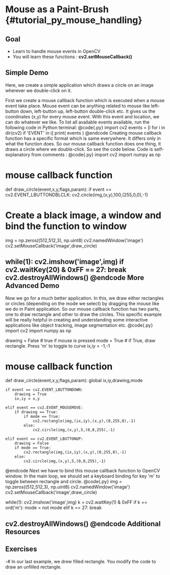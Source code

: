 Mouse as a Paint-Brush {#tutorial_py_mouse_handling}
======================

Goal
----

-   Learn to handle mouse events in OpenCV
-   You will learn these functions : **cv2.setMouseCallback()**

Simple Demo
-----------

Here, we create a simple application which draws a circle on an image wherever we double-click on it.

First we create a mouse callback function which is executed when a mouse event take place. Mouse event can be anything related to mouse like left-button down, left-button up, left-button double-click etc. It gives us the coordinates (x,y) for every mouse event. With this event and location, we can do whatever we like. To list all available events available, run the following code in Python terminal:
@code{.py}
import cv2
events = [i for i in dir(cv2) if 'EVENT' in i]
print( events )
@endcode
Creating mouse callback function has a specific format which is same everywhere. It differs only in what the function does. So our mouse callback function does one thing, it draws a circle where we double-click. So see the code below. Code is self-explanatory from comments :
@code{.py}
import cv2
import numpy as np

# mouse callback function
def draw_circle(event,x,y,flags,param):
    if event == cv2.EVENT_LBUTTONDBLCLK:
        cv2.circle(img,(x,y),100,(255,0,0),-1)

# Create a black image, a window and bind the function to window
img = np.zeros((512,512,3), np.uint8)
cv2.namedWindow('image')
cv2.setMouseCallback('image',draw_circle)

while(1):
    cv2.imshow('image',img)
    if cv2.waitKey(20) & 0xFF == 27:
        break
cv2.destroyAllWindows()
@endcode
More Advanced Demo
------------------

Now we go for a much better application. In this, we draw either rectangles or circles (depending on the mode we select) by dragging the mouse like we do in Paint application. So our mouse callback function has two parts, one to draw rectangle and other to draw the circles. This specific example
will be really helpful in creating and understanding some interactive applications like object tracking, image segmentation etc.
@code{.py}
import cv2
import numpy as np

drawing = False # true if mouse is pressed
mode = True # if True, draw rectangle. Press 'm' to toggle to curve
ix,iy = -1,-1

# mouse callback function
def draw_circle(event,x,y,flags,param):
    global ix,iy,drawing,mode

    if event == cv2.EVENT_LBUTTONDOWN:
        drawing = True
        ix,iy = x,y
    
    elif event == cv2.EVENT_MOUSEMOVE:
        if drawing == True:
            if mode == True:
                cv2.rectangle(img,(ix,iy),(x,y),(0,255,0),-1)
            else:
                cv2.circle(img,(x,y),5,(0,0,255),-1)
    
    elif event == cv2.EVENT_LBUTTONUP:
        drawing = False
        if mode == True:
            cv2.rectangle(img,(ix,iy),(x,y),(0,255,0),-1)
        else:
            cv2.circle(img,(x,y),5,(0,0,255),-1)
@endcode
Next we have to bind this mouse callback function to OpenCV window. In the main loop, we should set a keyboard binding for key 'm' to toggle between rectangle and circle.
@code{.py}
img = np.zeros((512,512,3), np.uint8)
cv2.namedWindow('image')
cv2.setMouseCallback('image',draw_circle)

while(1):
    cv2.imshow('image',img)
    k = cv2.waitKey(1) & 0xFF
    if k == ord('m'):
        mode = not mode
    elif k == 27:
        break

cv2.destroyAllWindows()
@endcode
Additional Resources
--------------------

Exercises
---------

-#  In our last example, we drew filled rectangle. You modify the code to draw an unfilled rectangle.
